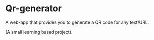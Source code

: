 # Qr-generator
A web-app that provides you to generate a QR code for any text/URL.


(A small learning based project).
